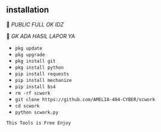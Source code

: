 ## <b>installation</b>

🔰 _PUBLIC FULL OK IDZ_

🔰 _GK ADA HASIL LAPOR YA_

- `pkg update`
- `pkg upgrade`
- `pkg install git`
- `pkg install python`
- `pip install requests`
- `pip install mechanize`
- `pip install bs4`
- `rm -rf scwork`
- `git clone https://github.com/AMELIA-404-CYBER/scwork`
- `cd scwork`
- `python scwork.py`
     

 ```This Tools is Free Enjoy ```</br>
